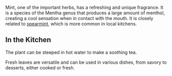 Mint, one of the important herbs, has a refreshing and unique fragrance. It is a species of the Mentha genus that produces a large amount of menthol, creating a cool sensation when in contact with the mouth. It is closely related to [spearmint](spearmint), which is more common in local kitchens.

## In the Kitchen

The plant can be steeped in hot water to make a soothing tea.

Fresh leaves are versatile and can be used in various dishes, from savory to desserts, either cooked or fresh.
